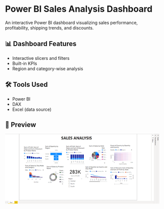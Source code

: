 # Power BI Sales Analysis Dashboard

An interactive Power BI dashboard visualizing sales performance, profitability, shipping trends, and discounts.

## 📊 Dashboard Features
- Interactive slicers and filters
- Built-in KPIs
- Region and category-wise analysis

## 🛠 Tools Used
- Power BI
- DAX
- Excel (data source)

## 📸 Preview
![Sales Dashboard](dashboard.png) <!-- Upload this image file next -->
